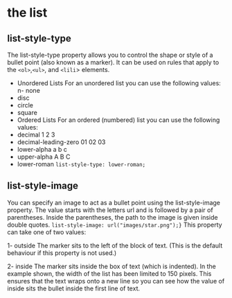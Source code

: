 # the list 
## list-style-type
The list-style-type property
allows you to control the shape
or style of a bullet point (also
known as a marker).
It can be used on rules that
apply to the `<ol>`,`<ul>`, and `<lili`>
elements.
- Unordered Lists
For an unordered list you can use
the following values:
n- none
 - disc
 - circle
 - square
- Ordered Lists
For an ordered (numbered) list
you can use the following values:
- decimal
1 2 3
- decimal-leading-zero
01 02 03
- lower-alpha
a b c
- upper-alpha
A B C
- lower-roman
`list-style-type: lower-roman;`
## list-style-image
You can specify an image to act
as a bullet point using the
list-style-image property.
The value starts with the letters
url and is followed by a pair
of parentheses. Inside the
parentheses, the path to the
image is given inside double
quotes.
`list-style-image: url("images/star.png");}`
This property can take one of
two values:

1- outside
The marker sits to the left of the
block of text. (This is the default
behaviour if this property is not
used.)

2- inside
The marker sits inside the box of
text (which is indented).
In the example shown, the width
of the list has been limited to 150
pixels. This ensures that the text
wraps onto a new line so you can
see how the value of inside sits
the bullet inside the first line of
text.
